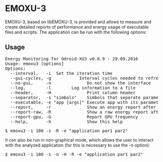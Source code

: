 EMOXU-3
==============

EMOXU-3, based on libEMOXU-3, is provided and allows to measure and create detailed reports of performance and energy usage of
executable files and scripts. The application can be run with the following options:

Usage
--------------

<pre>
Energy Monitoring for Odroid-XU3 v0.0.9 - 29.09.2016
Usage: emoxu3 [options]
Options:
  --interval,   -i <time in ms> Set the iteration time
  --gui-cycles, -g <n>          Interval cycles needed to refresh the GUI
  --no-gui,     -n              Do not show the interface
  --log,        -l <file>       Log information to a file
  --header,     -H              Print column header
  --separator,  -s "simbols"    Simbols that separate parameters in the log
  --executable, -e "app [args]" Execute app with its parameters
  --report,     -r              Show an energy report after execution
  --report-raw, -R              Show a raw energy report after execution
  --report-gpu, -G              Report GPU frequency
  --help,       -h              Show this help
</pre>

<pre>
$ emoxu3 -i 100 -s -R -e "application par1 par2"
</pre>

It can also be run in non-graphical mode, which allows the user to interact with
the analyzed application (for this is necessary to use the -n option):

<pre>
$ emoxu3 -i 100 -s -n -H -R -e "application par1 par2"
</pre>

